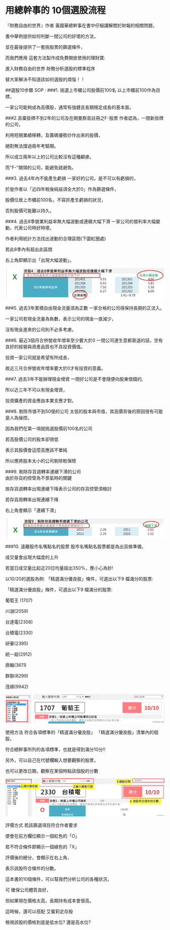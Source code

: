 # 用總幹事的 10個選股流程


『財務自由的世界』作者 黃國華總幹事在書中仔細講解關於財報的相關問題，

書中舉例提供如何判斷一間公司的好壞的方法，

並在最後提供了一套挑股票的篩選條件，

而我們應用 這套方法製作成免費開放使用的理財寶: 

進入財務自由的世界 財務分析選股的標準程序

替大家解決不知道該如何選股的煩惱！！

 

##選股10步驟 SOP : 
###1. 挑選上市櫃公司股價前100名
以上市櫃前100作為目標，

一家公司能夠成為高價股，通常有強健且長期穩定成長的基本面。  

                             

###2.丟棄掛牌不到2年的公司及在開曼群島註冊之F-股票
作者認為，一間新掛牌的公司，

利用短期業績移轉，及籌碼優勢炒作出來的股價，

絕對無法撐過兩年考驗期。

所以成立兩年以上的公司比較沒有這種顧慮。

而"F-"開頭的公司，能避免就避免。

                   

###3. 過去4年內不能產生虧損
一家好的公司，是不可以有虧損的，

於是作者以「近四年稅後純益須全大於0」作為篩選條件，

股價位居上市櫃前100名，不容許產生虧損的狀況，

否則股價可能難以持久。

 

###4. 過去8季營業利益率無大幅波動或連續大幅下滑
一家公司的營利率大幅變動，代表公司時好時壞，

作者利用統計方法找出波動的合理區間(下圖紅圈處)

若此8季內有超出此區間

右上角即顯示出「出現大幅波動」。


![](images/20141020163620363.jpg)


###5. 過去3年累積自由現金流量須為正數
一家合格的公司得保持長期的正流入。  

一家公司若現金流量為負數，表示公司的現金一直減少，

沒有現金進來的公司則不必多考慮。

 

###6. 最近3個月合併營收年增率至少要大於0
一間公司連生意都衰退的話，空有良好的經營與資產品質也不具投資價值。                                    

投資一家公司就是希望有所成長，

故近三月合併營收年增率要大於0才有投資的意義。

 

 

###7. 過去3年不能辦理現金增資
一間好公司是不會隨便向股東借錢的,

所以近三年不可以有現金增資，

投資擴產的資金應由本業支應才對。                                    

 

###8. 剔除市值不到50億的公司
太低的股本與市值，其高價背後的原因很有可能是人為操控。                                

因為我們在第一項就挑選股價前100名的公司

若高股價公司的股本卻很低

表示其股價會這麼高應該不單純

所以應將股本太小的公司剔除較保險

 

###9. 剔除存貨週轉率連續下滑的公司                      
由於存貨的控管為不景氣時的關鍵

故存貨週轉率出現連續下降表示公司的存貨控管須檢討

若存貨周轉率出現連續下降

右上角會顯示「連續下滑」


![](images/20141020164942365.jpg)


###10. 遠離股市名嘴點名的股票
股市名嘴點名股票都是為出貨做準備，

成交量會出現大幅度的上升

若當日成交量比起近20日均量超出350%，應小心為妙!

                               

以10/20的選股為例: 
「精選滿分優良股」條件，可選出以下9 檔滿分的股票:



「精選滿分優良股」條件，可選出以下9 檔滿分的股票:

葡萄王 (1707)

川湖(2059)

台達電(2308)

台積電(2330)

研華(2395)

統一超(2912)

鼎翰(3611)

群聯(8299)

茂順(9942)

![](images/20141020172720597.png)

使用方法
符合各項標準的「精選滿分優良股」
「精選滿分優良股」清單內的個股，

符合總幹事所列的各項標準，也就是得到滿分10分!!

另外，可以自己在代號欄輸入想要觀察的股票，

也可以更改日期，觀察在某個時點該個股的分數

![](images/20141021103723156.png)


評價方式
若該篩選項目符合作者要求

便會在前方欄位顯示一個紅色的「O」

若不符合條件即顯示一個綠色的「X」

評價後的總分，會顯示在右上角，

表示該股符合條件的分數。

 

這本書的10個條件，可以幫我們分析公司的各種狀況，

可 確保公司體質良好，

 

但如果現在價格太高，長期持有成本會很高。

這時候，還可以搭配 艾蜜莉定存股

檢視該股的價格到底是低水位? 還是高水位?
